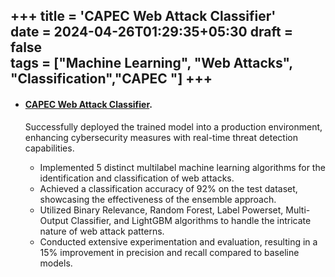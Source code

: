 +++
title = 'CAPEC Web Attack Classifier'    
date = 2024-04-26T01:29:35+05:30
draft = false   
tags = ["Machine Learning", "Web Attacks", "Classification","CAPEC "]
+++
--- 


- #### [CAPEC Web Attack Classifier](https://github.com/pritpalcodes/webAttack_Classifier_ML-Model).
    
    Successfully deployed the trained model into a production environment, enhancing cybersecurity measures with real-time threat detection capabilities.
    - Implemented 5 distinct multilabel machine learning algorithms for the identification and classification of web attacks.
    - Achieved a classification accuracy of 92% on the test dataset, showcasing the effectiveness of the ensemble approach.
    - Utilized Binary Relevance, Random Forest, Label Powerset, Multi-Output Classifier, and LightGBM algorithms to handle the intricate nature of web attack patterns.
    - Conducted extensive experimentation and evaluation, resulting in a 15% improvement in precision and recall compared to baseline models.

